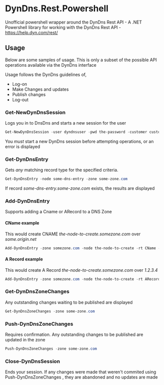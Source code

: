 # DynDns.Rest.Powershell
Unofficial powershell wrapper around the DynDns Rest API -  A .NET Powershell library for working with the DynDns Rest API - https://help.dyn.com/rest/

## Usage
Below are some samples of usage. This is only a subset of the possible API operations available via the DynDns interface

Usage follows the DynDns guidelines of, 

* Log-on
* Make Changes and updates
* Publish changes
* Log-out

### Get-NewDynDnsSession

Logs you in to DnsDns and starts a new session for the user

```powershell
Get-NewDynDnsSession -user dyndnsuser -pwd the-password -customer customer-name
```

You *must* start a new DynDns session before attempting operations, or an error is displayed

### Get-DynDnsEntry

Gets *any* matching record type for the specified criteria. 

```powershell
Get-DynDnsEntry -node some-dns-entry -zone some-zone.com
```

If record *some-dns-entry.some-zone.com* exists, the results are displayed

### Add-DynDnsEntry

Supports adding a Cname or ARecord to a DNS Zone

#### CName example

This would create CNAME *the-node-to-create.somezone.com* over *some.origin.net*

```powershell
Add-DynDnsEntry -zone somezone.com -node the-node-to-create -rt CName -rd some.origin.net
```

#### A Record example

This would create A Record *the-node-to-create.somezone.com* over *1.2.3.4*

```powershell
Add-DynDnsEntry -zone somezone.com -node the-node-to-create -rt ARecord -rd 1.2.3.4
```

### Get-DynDnsZoneChanges

Any outstanding changes waiting to be published are displayed

```powershell
Get-DynDnsZoneChanges -zone some-zone.com
```

### Push-DynDnsZoneChanges

Requires confirmation. Any outstanding changes to be published are updated in the zone

```powershell
Push-DynDnsZoneChanges -zone some-zone.com
```

### Close-DynDnsSession

Ends your session. If any changes were made that weren't commited using Push-DynDnsZoneChanges , they are abandoned and no updates are made





